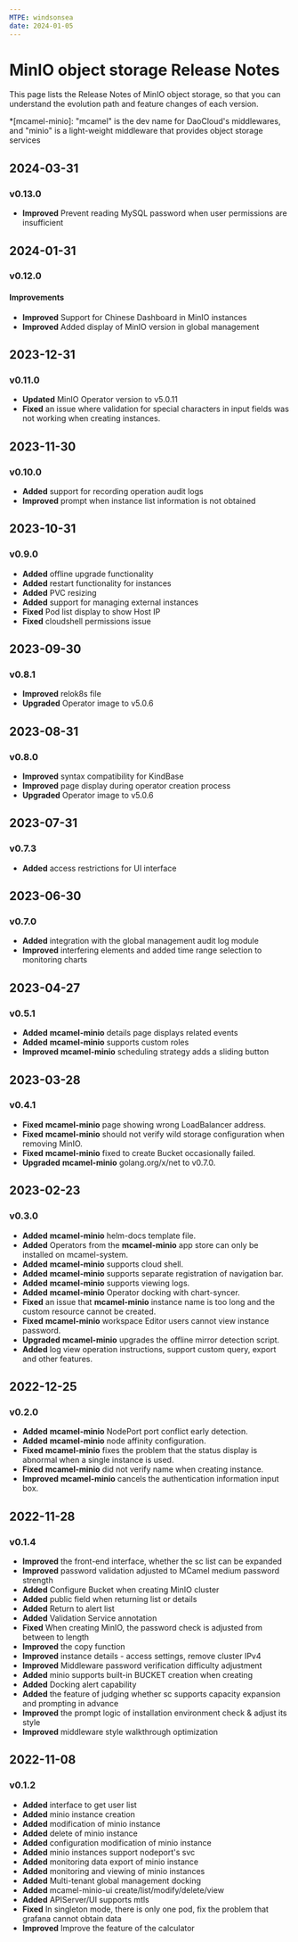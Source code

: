 ```yaml
---
MTPE: windsonsea
date: 2024-01-05
---
```


# MinIO object storage Release Notes

This page lists the Release Notes of MinIO object storage, so that you can understand the evolution path and feature changes of each version.

*[mcamel-minio]: "mcamel" is the dev name for DaoCloud's middlewares, and "minio" is a light-weight middleware that provides object storage services

## 2024-03-31

### v0.13.0

- **Improved** Prevent reading MySQL password when user permissions are insufficient

## 2024-01-31

### v0.12.0

#### Improvements

- **Improved** Support for Chinese Dashboard in MinIO instances
- **Improved** Added display of MinIO version in global management

## 2023-12-31

### v0.11.0

- **Updated** MinIO Operator version to v5.0.11
- **Fixed** an issue where validation for special characters in input fields was not working when creating instances.

## 2023-11-30

### v0.10.0

- **Added** support for recording operation audit logs
- **Improved** prompt when instance list information is not obtained

## 2023-10-31

### v0.9.0

- **Added** offline upgrade functionality
- **Added** restart functionality for instances
- **Added** PVC resizing
- **Added** support for managing external instances
- **Fixed** Pod list display to show Host IP
- **Fixed** cloudshell permissions issue

## 2023-09-30

### v0.8.1

- **Improved** relok8s file
- **Upgraded** Operator image to v5.0.6

## 2023-08-31

### v0.8.0

- **Improved** syntax compatibility for KindBase
- **Improved** page display during operator creation process
- **Upgraded** Operator image to v5.0.6

## 2023-07-31

### v0.7.3

- **Added** access restrictions for UI interface

## 2023-06-30

### v0.7.0

- **Added** integration with the global management audit log module
- **Improved** interfering elements and added time range selection to monitoring charts

## 2023-04-27

### v0.5.1

- **Added** __mcamel-minio__ details page displays related events
- **Added** __mcamel-minio__ supports custom roles
- **Improved** __mcamel-minio__ scheduling strategy adds a sliding button

## 2023-03-28

### v0.4.1

- **Fixed** __mcamel-minio__ page showing wrong LoadBalancer address.
- **Fixed** __mcamel-minio__ should not verify wild storage configuration when removing MinIO.
- **Fixed** __mcamel-minio__ fixed to create Bucket occasionally failed.
- **Upgraded** __mcamel-minio__ golang.org/x/net to v0.7.0.

## 2023-02-23

### v0.3.0

- **Added** __mcamel-minio__ helm-docs template file.
- **Added** Operators from the __mcamel-minio__ app store can only be installed on mcamel-system.
- **Added** __mcamel-minio__ supports cloud shell.
- **Added** __mcamel-minio__ supports separate registration of navigation bar.
- **Added** __mcamel-minio__ supports viewing logs.
- **Added** __mcamel-minio__ Operator docking with chart-syncer.
- **Fixed** an issue that __mcamel-minio__ instance name is too long and the custom resource cannot be created.
- **Fixed** __mcamel-minio__ workspace Editor users cannot view instance password.
- **Upgraded** __mcamel-minio__ upgrades the offline mirror detection script.
- **Added** log view operation instructions, support custom query, export and other features.

## 2022-12-25

### v0.2.0

- **Added** __mcamel-minio__ NodePort port conflict early detection.
- **Added** __mcamel-minio__ node affinity configuration.
- **Fixed** __mcamel-minio__ fixes the problem that the status display is abnormal when a single instance is used.
- **Fixed** __mcamel-minio__ did not verify name when creating instance.
- **Improved** __mcamel-minio__ cancels the authentication information input box.

## 2022-11-28

### v0.1.4

- **Improved** the front-end interface, whether the sc list can be expanded
- **Improved** password validation adjusted to MCamel medium password strength
- **Added** Configure Bucket when creating MinIO cluster
- **Added** public field when returning list or details
- **Added** Return to alert list
- **Added** Validation Service annotation
- **Fixed** When creating MinIO, the password check is adjusted from between to length
- **Improved** the copy function
- **Improved** instance details - access settings, remove cluster IPv4
- **Improved** Middleware password verification difficulty adjustment
- **Added** minio supports built-in BUCKET creation when creating
- **Added** Docking alert capability
- **Added** the feature of judging whether sc supports capacity expansion and prompting in advance
- **Improved** the prompt logic of installation environment check & adjust its style
- **Improved** middleware style walkthrough optimization

## 2022-11-08

### v0.1.2

- **Added** interface to get user list
- **Added** minio instance creation
- **Added** modification of minio instance
- **Added** delete of minio instance
- **Added** configuration modification of minio instance
- **Added** minio instances support nodeport's svc
- **Added** monitoring data export of minio instance
- **Added** monitoring and viewing of minio instances
- **Added** Multi-tenant global management docking
- **Added** mcamel-minio-ui create/list/modify/delete/view
- **Added** APIServer/UI supports mtls
- **Fixed** In singleton mode, there is only one pod, fix the problem that grafana cannot obtain data
- **Improved** Improve the feature of the calculator
